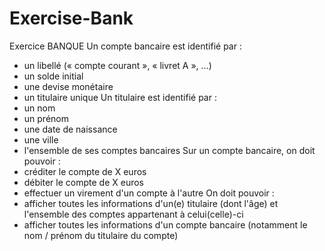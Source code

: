 # Exercise-Bank

Exercice BANQUE
Un compte bancaire est identifié par :
- un libellé (« compte courant », « livret A », ...)
- un solde initial
- une devise monétaire
- un titulaire unique
Un titulaire est identifié par :
- un nom
- un prénom
- une date de naissance
- une ville
- l'ensemble de ses comptes bancaires
Sur un compte bancaire, on doit pouvoir :
- créditer le compte de X euros
- débiter le compte de X euros
- effectuer un virement d'un compte à l'autre
On doit pouvoir :
- afficher toutes les informations d'un(e) titulaire (dont l'âge) et l'ensemble des comptes appartenant à celui(celle)-ci
- afficher toutes les informations d'un compte bancaire (notamment le nom / prénom du titulaire du compte)
